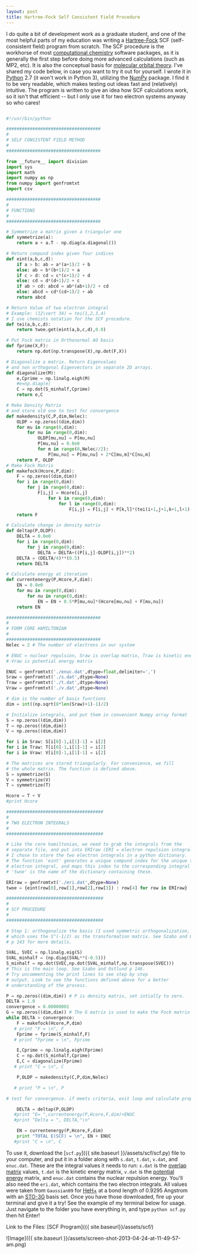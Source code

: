 ```yaml
--- 
layout: post 
title: Hartree-Fock Self Consistent Field Procedure 
---
```


I do quite a bit of development work as a graduate student, and one of the most helpful parts of my education was writing a [Hartree-Fock](http://en.wikipedia.org/wiki/Hartree%E2%80%93Fock_method "Hartree–Fock method") SCF (self-consistent field) program from scratch. The SCF procedure is the workhorse of most [computational chemistry](http://en.wikipedia.org/wiki/Computational_chemistry "Computational chemistry") software packages, as it is generally the first step before doing more advanced calculations (such as MP2, etc). It is also the conceptual basis for [molecular orbital theory](http://en.wikipedia.org/wiki/Molecular_orbital_theory "Molecular orbital theory"). I've shared my code below, in case you want to try it out for yourself. I wrote it in [Python](http://www.python.org/ "Python (programming language)") 2.7 (it won't work in Python 3), utilizing the [NumPy](http://www.numpy.org/ "NumPy") package. I find it to be very readable, which makes testing out ideas fast and (relatively) intuitive. The program is written to give an idea how SCF calculations work, so it isn't that efficient -- but I only use it for two electron systems anyway so who cares!

~~~python

#!/usr/bin/python

####################################  
#  
# SELF CONSISTENT FIELD METHOD  
#  
####################################

from __future__ import division  
import sys  
import math  
import numpy as np  
from numpy import genfromtxt  
import csv

####################################  
#  
# FUNCTIONS  
#  
####################################

# Symmetrize a matrix given a triangular one  
def symmetrize(a):  
    return a + a.T - np.diag(a.diagonal())

# Return compund index given four indices  
def eint(a,b,c,d):  
    if a > b: ab = a*(a+1)/2 + b  
    else: ab = b*(b+1)/2 + a  
    if c > d: cd = c*(c+1)/2 + d  
    else: cd = d*(d+1)/2 + c  
    if ab > cd: abcd = ab*(ab+1)/2 + cd  
    else: abcd = cd*(cd+1)/2 + ab  
    return abcd

# Return Value of two electron integral  
# Example: (12\vert 34) = tei(1,2,3,4)  
# I use chemists notation for the SCF procedure.  
def tei(a,b,c,d):  
    return twoe.get(eint(a,b,c,d),0.0)

# Put Fock matrix in Orthonormal AO basis  
def fprime(X,F):  
    return np.dot(np.transpose(X),np.dot(F,X))

# Diagonalize a matrix. Return Eigenvalues  
# and non orthogonal Eigenvectors in separate 2D arrays.  
def diagonalize(M):  
    e,Cprime = np.linalg.eigh(M)  
    #e=np.diag(e)  
    C = np.dot(S_minhalf,Cprime)  
    return e,C

# Make Density Matrix  
# and store old one to test for convergence  
def makedensity(C,P,dim,Nelec):  
    OLDP = np.zeros((dim,dim))  
    for mu in range(0,dim):  
        for nu in range(0,dim):  
            OLDP[mu,nu] = P[mu,nu]  
            P[mu,nu] = 0.0e0  
            for m in range(0,Nelec//2):  
                P[mu,nu] = P[mu,nu] + 2*C[mu,m]*C[nu,m]  
    return P, OLDP  
# Make Fock Matrix  
def makefock(Hcore,P,dim):  
    F = np.zeros((dim,dim))  
    for i in range(0,dim):  
        for j in range(0,dim):  
            F[i,j] = Hcore[i,j]  
                for k in range(0,dim):  
                    for l in range(0,dim):  
                        F[i,j] = F[i,j] + P[k,l]*(tei(i+1,j+1,k+1,l+1)-0.5e0*tei(i+1,k+1,j+1,l+1))  
    return F

# Calculate change in density matrix  
def deltap(P,OLDP):  
    DELTA = 0.0e0  
    for i in range(0,dim):  
        for j in range(0,dim):  
            DELTA = DELTA+((P[i,j]-OLDP[i,j])**2)  
    DELTA = (DELTA/4)**(0.5)  
    return DELTA

# Calculate energy at iteration  
def currentenergy(P,Hcore,F,dim):  
    EN = 0.0e0  
    for mu in range(0,dim):  
        for nu in range(0,dim):  
            EN = EN + 0.5*P[mu,nu]*(Hcore[mu,nu] + F[mu,nu])  
    return EN

####################################  
#  
# FORM CORE HAMILTONIAN  
#  
####################################  
Nelec = 2 # The number of electrons in our system

# ENUC = nuclear repulsion, Sraw is overlap matrix, Traw is kinetic energy matrix,  
# Vraw is potential energy matrix

ENUC = genfromtxt('./enuc.dat',dtype=float,delimiter=',')  
Sraw = genfromtxt('./s.dat',dtype=None)  
Traw = genfromtxt('./t.dat',dtype=None)  
Vraw = genfromtxt('./v.dat',dtype=None)

# dim is the number of basis functions  
dim = int((np.sqrt(8*len(Sraw)+1)-1)/2)

# Initialize integrals, and put them in convenient Numpy array format  
S = np.zeros((dim,dim))  
T = np.zeros((dim,dim))  
V = np.zeros((dim,dim))

for i in Sraw: S[i[0]-1,i[1]-1] = i[2]  
for i in Traw: T[i[0]-1,i[1]-1] = i[2]  
for i in Vraw: V[i[0]-1,i[1]-1] = i[2]

# The matrices are stored triangularly. For convenience, we fill  
# the whole matrix. The function is defined above.  
S = symmetrize(S)  
V = symmetrize(V)  
T = symmetrize(T)

Hcore = T + V  
#print Hcore

#####################################  
#  
# TWO ELECTRON INTEGRALS  
#  
#####################################

# Like the core hamiltonian, we need to grab the integrals from the  
# separate file, and put into ERIraw (ERI = electron repulsion integrals).  
# I chose to store the two electron integrals in a python dictionary.  
# The function 'eint' generates a unique compund index for the unique two  
# electron integral, and maps this index to the corresponding integral value.  
# 'twoe' is the name of the dictionary containing these.

ERIraw = genfromtxt('./eri.dat',dtype=None)  
twoe = {eint(row[0],row[1],row[2],row[3]) : row[4] for row in ERIraw}

#####################################  
#  
# SCF PROCEDURE  
#  
#####################################

# Step 1: orthogonalize the basis (I used symmetric orthogonalization,  
# which uses the S^(-1/2) as the transformation matrix. See Szabo and Ostlund  
# p 143 for more details.

SVAL, SVEC = np.linalg.eig(S)  
SVAL_minhalf = (np.diag(SVAL**(-0.5)))  
S_minhalf = np.dot(SVEC,np.dot(SVAL_minhalf,np.transpose(SVEC)))  
# This is the main loop. See Szabo and Ostlund p 146.  
# Try uncommenting the print lines to see step by step  
# output. Look to see the functions defined above for a better  
# understanding of the process.

P = np.zeros((dim,dim)) # P is density matrix, set intially to zero.  
DELTA = 1.0  
convergence = 0.00000001  
G = np.zeros((dim,dim)) # The G matrix is used to make the Fock matrix  
while DELTA > convergence:  
    F = makefock(Hcore,P,dim)  
   # print "F = \n", F  
    Fprime = fprime(S_minhalf,F)  
   # print "Fprime = \n", Fprime

    E,Cprime = np.linalg.eigh(Fprime)  
    C = np.dot(S_minhalf,Cprime)  
    E,C = diagonalize(Fprime)  
   # print "C = \n", C

    P,OLDP = makedensity(C,P,dim,Nelec)

   # print "P = \n", P

# test for convergence. if meets criteria, exit loop and calculate properties of interest

    DELTA = deltap(P,OLDP)  
   #print "E= ",currentenergy(P,Hcore,F,dim)+ENUC  
   #print "Delta = ", DELTA,"\n"

    EN = currentenergy(P,Hcore,F,dim)  
    print "TOTAL E(SCF) = \n", EN + ENUC  
   #print "C = \n", C

~~~

To use it, download the [`scf.py`]({{ site.baseurl }}/assets/scf/scf.py) file to your computer, and put it in a folder along with `s.dat`, `t.dat`, `v.dat`, and `enuc.dat`. These are the integral values it needs to run: `s.dat` is the [overlap matrix](http://en.wikipedia.org/wiki/Orbital_overlap "Orbital overlap") values, `t.dat` is the kinetic energy matrix, `v.dat` is the [potential energy](http://en.wikipedia.org/wiki/Potential_energy "Potential energy") matrix, and `enuc.dat` contains the nuclear repulsion energy. You'll also need the `eri.dat`, which contains the two electron integrals. All values were taken from `Gaussian09` for [HeH+](http://en.wikipedia.org/wiki/Helium_hydride_ion "Helium hydride ion") at a bond length of 0.9295 Angstrom with an [STO-3G](http://en.wikipedia.org/wiki/STO-nG_basis_sets "STO-nG basis sets") basis set. Once you have those downloaded, fire up your terminal and give it a try! See the example of my terminal below for usage. Just navigate to the folder you have everything in, and type `python scf.py` then hit Enter!

Link to the Files: [SCF Program]({{ site.baseurl}}/assets/scf/)


![Image]({{ site.baseurl }}/assets/screen-shot-2013-04-24-at-11-49-57-am.png)

